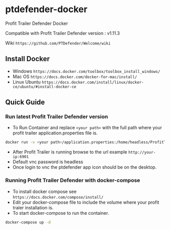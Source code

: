 # ptdefender-docker

Profit Trailer Defender Docker

Compatible with Profit Trailer Defender version : v1.11.3

Wiki `https://github.com/PTDefender/Welcome/wiki`

## Install Docker

- Windows `https://docs.docker.com/toolbox/toolbox_install_windows/`
- Mac OS `https://docs.docker.com/docker-for-mac/install/`
- Linux Ubuntu `https://docs.docker.com/install/linux/docker-ce/ubuntu/#install-docker-ce`

## Quick Guide

### Run latest Profit Trailer Defender version

- To Run Container and replace `<your path>` with the full path where your profit trailer application.properties file is.

```bash
docker run -v <your path>/application.properties:/home/headless/ProfitTrailer/application.properties -p 6901:6901 -p 5901:5901 --name ptdefender jakkie/ptdefender-docker
```

- After Profit Trailer is running browse to the url example `http://your-ip:6901`
- Default vnc password is headless
- Once login to vnc the ptdefender app icon should be on the desktop.

### Running Profit Trailer Defender with docker-compose

- To install docker compose see `https://docs.docker.com/compose/install/`
- Edit your docker-compose file to include the volume where your profit traler installation is.
- To start docker-compose to run the container.

```bash
docker-compose up -d